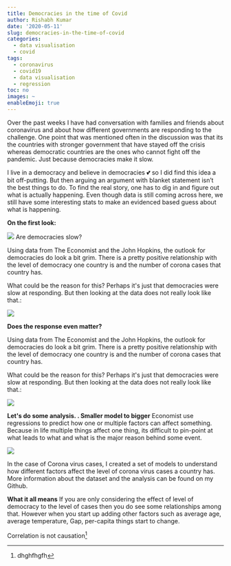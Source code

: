 ```yaml
---
title: Democracies in the time of Covid
author: Rishabh Kumar
date: '2020-05-11'
slug: democracies-in-the-time-of-covid
categories:
  - data visualisation
  - covid
tags:
  - coronavirus
  - covid19
  - data visualisation
  - regression
toc: no
images: ~
enableEmoji: true
---
```



Over the past weeks I have had conversation with families and friends about coronavirus and about how different governments are responding to the challenge. One point that was mentioned often in the discussion was that its the countries with stronger government that have stayed off the crisis whereas democratic countries are the ones who cannot fight off the pandemic. Just because democracies make it slow.

I live in a democracy and believe in democracies :two_hearts: so I did find this idea a bit off-putting. But then arguing an argument with blanket statement isn’t the best things to do. To find the real story, one has to dig in and figure out what is actually happening. Even though data is still coming across here, we still have some interesting stats to make an evidenced based guess about what is happening.

**On the first look:**

![](/post/2020-05-11-democracies-in-the-time-of-covid_files/democracies_Weak.png)
Are democracies slow?

Using data from The Economist and the John Hopkins, the outlook for democracies do look a bit grim. There is a pretty positive relationship with the level of democracy one country is and the number of corona cases that country has.  



What could be the reason for this? Perhaps it's just that democracies were slow at responding. But then looking at the data does not really look like that.:

![](/post/2020-05-11-democracies-in-the-time-of-covid_files/lockdown_implementation.png)


__Does the response even matter?__

Using data from The Economist and the John Hopkins, the outlook for democracies do look a bit grim. There is a pretty positive relationship with the level of democracy one country is and the number of corona cases that country has.  


What could be the reason for this? Perhaps it's just that democracies were slow at responding. But then looking at  the data does not really look like that.:

![](/post/2020-05-11-democracies-in-the-time-of-covid_files/loackdown_effects.png)


__Let's do some analysis. . Smaller model to bigger__
Economist use regressions to predict how one or multiple factors can affect something. Because in life multiple things affect one thing, its difficult to pin-point at what leads to what and what is the major reason behind some event. 

![](/post/2020-05-11-democracies-in-the-time-of-covid_files/regression_outputs.png)


In the case of Corona virus cases, I created a set of models to understand how different factors affect the level of corona virus cases a country has. More information about the dataset and the analysis can be found on my Github. 


__What it all means__
If you are only considering the effect of level of democracy to the level of cases then you do see some relationships among that. However when you start up adding other factors such as average age, average temperature, Gap, per-capita things start to change. 



Correlation is not causation[^1]


[^1]:dhghfhgfh


